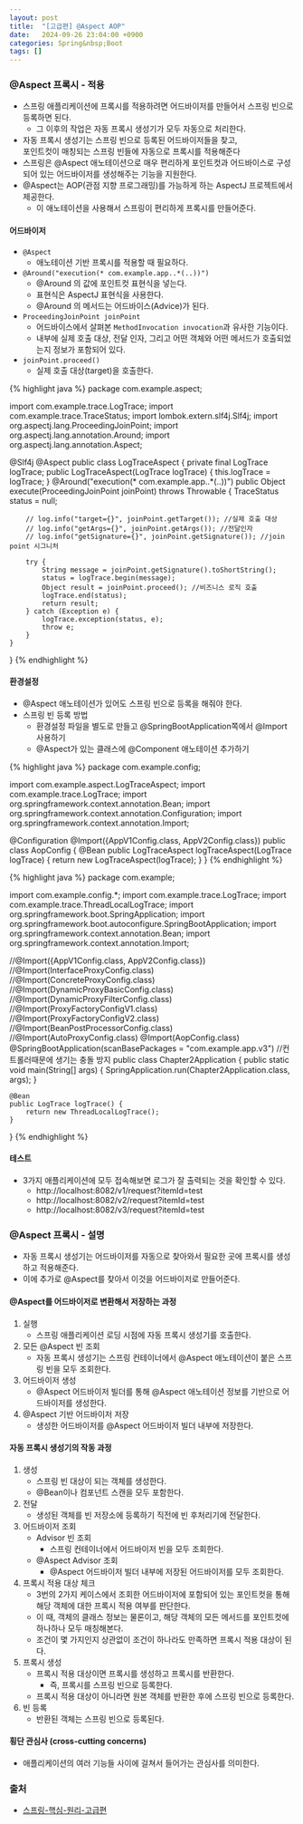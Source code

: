 ```yaml
---
layout: post
title:  "[고급편] @Aspect AOP"
date:   2024-09-26 23:04:00 +0900
categories: Spring&nbsp;Boot
tags: []
---
```


### @Aspect 프록시 - 적용

- 스프링 애플리케이션에 프록시를 적용하려면 어드바이저를 만들어서 스프링 빈으로 등록하면 된다.
    - 그 이후의 작업은 자동 프록시 생성기가 모두 자동으로 처리한다.
- 자동 프록시 생성기는 스프링 빈으로 등록된 어드바이저들을 찾고,  
포인트컷이 매칭되는 스프링 빈들에 자동으로 프록시를 적용해준다
- 스프링은 @Aspect 애노테이션으로 매우 편리하게 포인트컷과 어드바이스로 구성되어 있는 어드바이저를 생성해주는 기능을 지원한다.
- @Aspect는 AOP(관점 지향 프로그래밍)를 가능하게 하는 AspectJ 프로젝트에서 제공한다.
    - 이 애노테이션을 사용해서 스프링이 편리하게 프록시를 만들어준다.

#### 어드바이저

- `@Aspect`
    - 애노테이션 기반 프록시를 적용할 때 필요하다.
- `@Around("execution(* com.example.app..*(..))")`
    - @Around 의 값에 포인트컷 표현식을 넣는다.
    - 표현식은 AspectJ 표현식을 사용한다.
    - @Around 의 메서드는 어드바이스(Advice)가 된다.
- `ProceedingJoinPoint joinPoint`
    - 어드바이스에서 살펴본 `MethodInvocation invocation`과 유사한 기능이다.
    - 내부에 실제 호출 대상, 전달 인자, 그리고 어떤 객체와 어떤 메서드가 호출되었는지 정보가 포함되어 있다.
- `joinPoint.proceed()`
    - 실제 호출 대상(target)을 호출한다.

{% highlight java %}
package com.example.aspect;

import com.example.trace.LogTrace;
import com.example.trace.TraceStatus;
import lombok.extern.slf4j.Slf4j;
import org.aspectj.lang.ProceedingJoinPoint;
import org.aspectj.lang.annotation.Around;
import org.aspectj.lang.annotation.Aspect;

@Slf4j
@Aspect
public class LogTraceAspect {
    private final LogTrace logTrace;
    public LogTraceAspect(LogTrace logTrace) {
        this.logTrace = logTrace;
    }
    @Around("execution(* com.example.app..*(..))")
    public Object execute(ProceedingJoinPoint joinPoint) throws Throwable {
        TraceStatus status = null;

        // log.info("target={}", joinPoint.getTarget()); //실제 호출 대상
        // log.info("getArgs={}", joinPoint.getArgs()); //전달인자
        // log.info("getSignature={}", joinPoint.getSignature()); //join point 시그니처
        
        try {
            String message = joinPoint.getSignature().toShortString();
            status = logTrace.begin(message);
            Object result = joinPoint.proceed(); //비즈니스 로직 호출
            logTrace.end(status);
            return result;
        } catch (Exception e) {
            logTrace.exception(status, e);
            throw e;
        }
    }
}
{% endhighlight %}

#### 환경설정

- @Aspect 애노테이션가 있어도 스프링 빈으로 등록을 해줘야 한다.
- 스프링 빈 등록 방법
    - 환경설정 파일을 별도로 만들고 @SpringBootApplication쪽에서 @Import 사용하기
    - @Aspect가 있는 클래스에 @Component 애노테이션 추가하기

{% highlight java %}
package com.example.config;

import com.example.aspect.LogTraceAspect;
import com.example.trace.LogTrace;
import org.springframework.context.annotation.Bean;
import org.springframework.context.annotation.Configuration;
import org.springframework.context.annotation.Import;

@Configuration
@Import({AppV1Config.class, AppV2Config.class})
public class AopConfig {
    @Bean
    public LogTraceAspect logTraceAspect(LogTrace logTrace) {
        return new LogTraceAspect(logTrace);
    }
}
{% endhighlight %}

{% highlight java %}
package com.example;

import com.example.config.*;
import com.example.trace.LogTrace;
import com.example.trace.ThreadLocalLogTrace;
import org.springframework.boot.SpringApplication;
import org.springframework.boot.autoconfigure.SpringBootApplication;
import org.springframework.context.annotation.Bean;
import org.springframework.context.annotation.Import;

//@Import({AppV1Config.class, AppV2Config.class})
//@Import(InterfaceProxyConfig.class)
//@Import(ConcreteProxyConfig.class)
//@Import(DynamicProxyBasicConfig.class)
//@Import(DynamicProxyFilterConfig.class)
//@Import(ProxyFactoryConfigV1.class)
//@Import(ProxyFactoryConfigV2.class)
//@Import(BeanPostProcessorConfig.class)
//@Import(AutoProxyConfig.class)
@Import(AopConfig.class)
@SpringBootApplication(scanBasePackages = "com.example.app.v3") //컨트롤러때문에 생기는 충돌 방지
public class Chapter2Application {
    public static void main(String[] args) {
        SpringApplication.run(Chapter2Application.class, args);
    }

    @Bean
    public LogTrace logTrace() {
        return new ThreadLocalLogTrace();
    }
}
{% endhighlight %}

#### 테스트

- 3가지 애플리케이션에 모두 접속해보면 로그가 잘 출력되는 것을 확인할 수 있다.
    - http://localhost:8082/v1/request?itemId=test
    - http://localhost:8082/v2/request?itemId=test
    - http://localhost:8082/v3/request?itemId=test

### @Aspect 프록시 - 설명

- 자동 프록시 생성기는 어드바이저를 자동으로 찾아와서 필요한 곳에 프록시를 생성하고 적용해준다.
- 이에 추가로 @Aspect를 찾아서 이것을 어드바이저로 만들어준다.

#### @Aspect를 어드바이저로 변환해서 저장하는 과정

1. 실행
    - 스프링 애플리케이션 로딩 시점에 자동 프록시 생성기를 호출한다.
2. 모든 @Aspect 빈 조회
    - 자동 프록시 생성기는 스프링 컨테이너에서 @Aspect 애노테이션이 붙은 스프링 빈을 모두 조회한다.
3. 어드바이저 생성
    - @Aspect 어드바이저 빌더를 통해 @Aspect 애노테이션 정보를 기반으로 어드바이저를 생성한다.
4. @Aspect 기반 어드바이저 저장
    - 생성한 어드바이저를 @Aspect 어드바이저 빌더 내부에 저장한다.

#### 자동 프록시 생성기의 작동 과정

1. 생성
    - 스프링 빈 대상이 되는 객체를 생성한다.
    - @Bean이나 컴포넌트 스캔을 모두 포함한다.
2. 전달
    - 생성된 객체를 빈 저장소에 등록하기 직전에 빈 후처리기에 전달한다.
3. 어드바이저 조회
    - Advisor 빈 조회
        - 스프링 컨테이너에서 어드바이저 빈을 모두 조회한다.
    - @Aspect Advisor 조회
        - @Aspect 어드바이저 빌더 내부에 저장된 어드바이저를 모두 조회한다.
4. 프록시 적용 대상 체크
    - 3번의 2가지 케이스에서 조회한 어드바이저에 포함되어 있는 포인트컷을 통해 해당 객체에 대한 프록시 적용 여부를 판단한다.
    - 이 때, 객체의 클래스 정보는 물론이고, 해당 객체의 모든 메서드를 포인트컷에 하나하나 모두 매칭해본다.
    - 조건이 몇 가지인지 상관없이 조건이 하나라도 만족하면 프록시 적용 대상이 된다.
5. 프록시 생성
    - 프록시 적용 대상이면 프록시를 생성하고 프록시를 반환한다.
        - 즉, 프록시를 스프링 빈으로 등록한다.
    - 프록시 적용 대상이 아니라면 원본 객체를 반환한 후에 스프링 빈으로 등록한다.
6. 빈 등록
    - 반환된 객체는 스프링 빈으로 등록된다.

#### 횡단 관심사 (cross-cutting concerns)

- 애플리케이션의 여러 기능들 사이에 걸쳐서 들어가는 관심사를 의미한다.


### 출처

- [스프링-핵심-원리-고급편](https://www.inflearn.com/course/%EC%8A%A4%ED%94%84%EB%A7%81-%ED%95%B5%EC%8B%AC-%EC%9B%90%EB%A6%AC-%EA%B3%A0%EA%B8%89%ED%8E%B8)